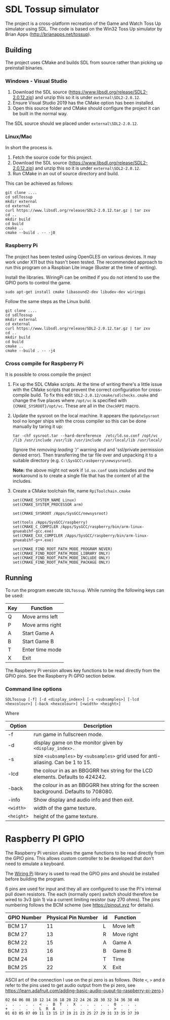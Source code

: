 # SDL Tossup simulator

The project is a cross-platform recreation of the Game and Watch Toss Up simulator using SDL. The code is based on the Win32 Toss Up simulator by Brian Apps (http://brianapps.net/tossup).

## Building

The project uses CMake and builds SDL from source rather than picking up preinstall binaries.


### Windows - Visual Studio

 1. Download the SDL source (https://www.libsdl.org/release/SDL2-2.0.12.zip) and unzip this so it is under `external\SDL2-2.0.12`.
 2. Ensure Visual Studio 2019 has the CMake option has been installed.
 3. Open this source folder and CMake should configure the project it can be built in the normal way.

The SDL source should we placed under `external\SDL2-2.0.12`.

### Linux/Mac

In short the process is.
 1. Fetch the source code for this project.
 1. Download the SDL source (https://www.libsdl.org/release/SDL2-2.0.12.zip) and unzip this so it is under `external\SDL2-2.0.12`.
 1. Run CMake in an out of source directory and build.

This can be achieved as follows:

```
git clone ....
cd sdlTossup
mkdir external
cd external
curl https://www.libsdl.org/release/SDL2-2.0.12.tar.gz | tar zxv
cd ..
mkdir build
cd build
cmake ..
cmake --build . -- -j8
```

### Raspberry Pi

The project has been tested using OpenGLES on various devices. It may work under X11 but this hasn't been tested. The recommended approach to run this program on a Raspbian Lite image (Buster at the time of writing).

Install the libraries. WiringPi can be omitted if you do not intend to use the GPIO ports to control the game.

```
sudo apt-get install cmake libasound2-dev libudev-dev wiringpi
```

Follow the same steps as the Linux build.

```
git clone ....
cd sdlTossup
mkdir external
cd external
curl https://www.libsdl.org/release/SDL2-2.0.12.tar.gz | tar zxv
cd ..
mkdir build
cd build
cmake ..
cmake --build . -- -j4
```


### Cross compile for Raspberry Pi

It is possible to cross compile the project 


1. Fix up the SDL CMake scripts. At the time of writing there's a little issue with the CMake scripts that prevent the correct configuration for cross-compile build. To fix this edit `SDL2-2.0.12/cmake/sdlchecks.cmake` and change the five places where `/opt/vc` is specified with `{CMAKE_SYSROOT}/opt/vc`. These are all in the `CheckRPI` macro.
1. Update the sysroot on the local machine. It appears the `UpdateSysroot` tool no longer ships with the cross compiler so this can be done manually by taring it up:
   ```
   tar -chf sysroot.tar --hard-dereference  /etc/ld.so.conf /opt/vc /lib /usr/include /usr/lib /usr/include /usr/local/lib /usr/local/
   ```
   (Ignore the _removing leading '/'_ warning and and 'ssl/private permission denied error). Then transferring the tar file over and unpacking it to a suitable directory (e.g. `C:\SysGCC\rasbperry\newsysroot`).

   **Note:** the above might not work if `ld.so.conf` uses includes and the workaround is to create a single file that has the content of all the includes.
1. Create a CMake toolchain file, name `RpiToolchain.cmake`
   ```
   set(CMAKE_SYSTEM_NAME Linux)
   set(CMAKE_SYSTEM_PROCESSOR arm)

   set(CMAKE_SYSROOT /Apps/SysGCC/newsysroot)

   set(tools /Apps/SysGCC/raspberry)
   set(CMAKE_C_COMPILER /Apps/SysGCC/raspberry/bin/arm-linux-gnueabihf-gcc.exe)
   set(CMAKE_CXX_COMPILER /Apps/SysGCC/raspberry/bin/arm-linux-gnueabihf-g++.exe)

   set(CMAKE_FIND_ROOT_PATH_MODE_PROGRAM NEVER)
   set(CMAKE_FIND_ROOT_PATH_MODE_LIBRARY ONLY)
   set(CMAKE_FIND_ROOT_PATH_MODE_INCLUDE ONLY)
   set(CMAKE_FIND_ROOT_PATH_MODE_PACKAGE ONLY)
   ```

## Running

To run the program execute `SDLTossup`. While running the following keys can be used:

| Key | Function        |
| --- | --------------- |
| Q   | Move arms left  |
| P   | Move arms right |
| A   | Start Game A    |
| B   | Start Game B    |
| T   | Enter time mode |
| X   | Exit            |

The Raspberry Pi version allows key functions to be read directly from the GPIO pins. See the Raspberry Pi GPIO section below.

### Command line options

```
SDLTossup [-f] [-d <display_index>] [-s <subsamples>] [-lcd <hexcolour>] [-back <hexcolour>] [<width> <height>]
```

Where

| Option     | Description                                                                          |
| ---------- | ------------------------------------------------------------------------------------ |
| -f         | run game in fullscreen mode.                                                         |
| -d         | display game on the monitor given by `<display_index>.`                              |
| -s         | size `<subsamples>` by `<subsamples>` grid used for anti-aliasing. Can be 1 to 15.   |
| -lcd       | the colour in as an BBGGRR hex string for the LCD elements. Defaults to 424242.      |
| -back      | the colour in as an BBGGRR hex string for the screen background. Defaults to 708080. |
| -info      | Show display and audio info and then exit.                                           |
| `<width>`  | width of the game texture.                                                           |
| `<height>` | height of the game texture.                                                          |

# Raspberry PI GPIO

The Raspberry Pi version allows the game functions to be read directly from the GPIO pins. This allows custom controller to be developed that don't need to emulate a keyboard.

The [Wiring Pi](http://wiringpi.com/) library is used to read the GPIO pins and should be installed before building the program.

6 pins are used for input and they all are configured to use the Pi's internal pull down resistors. The each (normally open) switch should therefore be wired to 3v3 (pin 1) via a current limiting resistor (say 270 ohms). The pins numbering follows the BCM scheme (see https://pinout.xyz for details).

| GPIO Number | Physical Pin Number | id  | Function   |
| ----------- | ------------------- | --- | ---------- |
| BCM 17      | 11                  | L   | Move left  |
| BCM 27      | 13                  | R   | Move right |
| BCM 22      | 15                  | A   | Game A     |
| BCM 23      | 16                  | B   | Game B     |
| BCM 24      | 18                  | T   | Time       |
| BCM 25      | 22                  | X   | Exit       |

ASCII art of the connection I use on the pi zero is as follows. (Note `<`, `>` and `0` refer to the pins used to get audio output from the pi zero, see https://learn.adafruit.com/adding-basic-audio-ouput-to-raspberry-pi-zero.)

```
02 04 06 08 10 12 14 16 18 20 22 24 26 28 30 32 34 36 38 40
.  .  .  .  .  <  .  B  T  .  X  .  .  .  .  .  0  .  .  .
+  .  .  .  .  L  R  A  .  .  .  .  .  .  .  .  >  .  .  .
01 03 05 07 09 11 13 15 17 19 21 23 25 27 29 31 33 35 37 39
```
